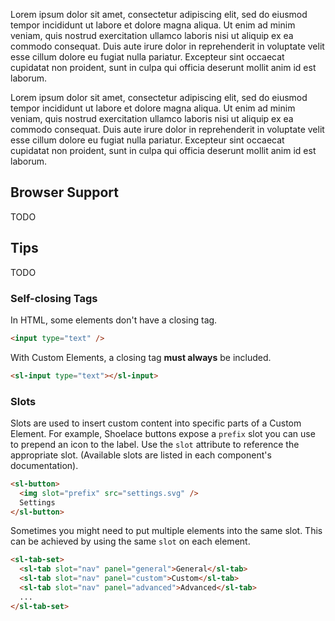 Lorem ipsum dolor sit amet, consectetur adipiscing elit, sed do eiusmod tempor incididunt ut labore et dolore magna aliqua. Ut enim ad minim veniam, quis nostrud exercitation ullamco laboris nisi ut aliquip ex ea commodo consequat. Duis aute irure dolor in reprehenderit in voluptate velit esse cillum dolore eu fugiat nulla pariatur. Excepteur sint occaecat cupidatat non proident, sunt in culpa qui officia deserunt mollit anim id est laborum.

Lorem ipsum dolor sit amet, consectetur adipiscing elit, sed do eiusmod tempor incididunt ut labore et dolore magna aliqua. Ut enim ad minim veniam, quis nostrud exercitation ullamco laboris nisi ut aliquip ex ea commodo consequat. Duis aute irure dolor in reprehenderit in voluptate velit esse cillum dolore eu fugiat nulla pariatur. Excepteur sint occaecat cupidatat non proident, sunt in culpa qui officia deserunt mollit anim id est laborum.

## Browser Support

TODO

## Tips

TODO

### Self-closing Tags

In HTML, some elements don't have a closing tag.

```html
<input type="text" />
```

With Custom Elements, a closing tag **must always** be included.

```html
<sl-input type="text"></sl-input>
```

### Slots

Slots are used to insert custom content into specific parts of a Custom Element. For example, Shoelace buttons expose a `prefix` slot you can use to prepend an icon to the label. Use the `slot` attribute to reference the appropriate slot. (Available slots are listed in each component's documentation).

```html
<sl-button>
  <img slot="prefix" src="settings.svg" />
  Settings
</sl-button>
```

Sometimes you might need to put multiple elements into the same slot. This can be achieved by using the same `slot` on each element.

```html
<sl-tab-set>
  <sl-tab slot="nav" panel="general">General</sl-tab>
  <sl-tab slot="nav" panel="custom">Custom</sl-tab>
  <sl-tab slot="nav" panel="advanced">Advanced</sl-tab>
  ...
</sl-tab-set>
```